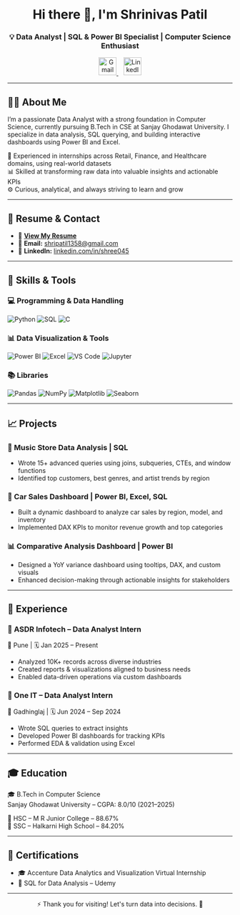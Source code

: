 <h1 align="center">Hi there 👋, I'm Shrinivas Patil</h1>
<h3 align="center">💡 Data Analyst | SQL & Power BI Specialist | Computer Science Enthusiast</h3>

<p align="center">
  <a href="mailto:shripatil1358@gmail.com" target="_blank">
    <img height="40" src="https://img.icons8.com/color/48/gmail-new.png" alt="Gmail"/>
  </a>
  &nbsp;&nbsp;
  <a href="https://www.linkedin.com/in/shree045" target="_blank">
    <img height="40" src="https://img.icons8.com/color/48/linkedin.png" alt="LinkedIn"/>
  </a>
</p>

---

## 👨‍💻 About Me

I’m a passionate Data Analyst with a strong foundation in Computer Science, currently pursuing B.Tech in CSE at Sanjay Ghodawat University. I specialize in data analysis, SQL querying, and building interactive dashboards using Power BI and Excel.

💼 Experienced in internships across Retail, Finance, and Healthcare domains, using real-world datasets  
📊 Skilled at transforming raw data into valuable insights and actionable KPIs  
⚙ Curious, analytical, and always striving to learn and grow

---

## 📄 Resume & Contact

- 📄 **[View My Resume](https://github.com/shrinivas045/portfolio/raw/main/Shri_Resume_New.pdf(16).pdf)**  
- 📧 **Email:** shripatil1358@gmail.com  
- 🔗 **LinkedIn:** [linkedin.com/in/shree045](https://www.linkedin.com/in/shree045)


---

## 🧰 Skills & Tools

### 💻 Programming & Data Handling  
![Python](https://img.shields.io/badge/Python-3670A0?style=for-the-badge&logo=python&logoColor=white)
![SQL](https://img.shields.io/badge/SQL-003B57?style=for-the-badge&logo=postgresql&logoColor=white)
![C](https://img.shields.io/badge/C-00599C?style=for-the-badge&logo=c&logoColor=white)

### 📊 Data Visualization & Tools  
![Power BI](https://img.shields.io/badge/PowerBI-F2C811?style=for-the-badge&logo=powerbi&logoColor=black)
![Excel](https://img.shields.io/badge/Excel-217346?style=for-the-badge&logo=microsoft-excel&logoColor=white)
![VS Code](https://img.shields.io/badge/VSCode-007ACC?style=for-the-badge&logo=visual-studio-code&logoColor=white)
![Jupyter](https://img.shields.io/badge/Jupyter-F37626?style=for-the-badge&logo=jupyter&logoColor=white)

### 📚 Libraries  

![Pandas](https://img.shields.io/badge/Pandas-150458?style=for-the-badge&logo=pandas&logoColor=white)
![NumPy](https://img.shields.io/badge/NumPy-013243?style=for-the-badge&logo=numpy&logoColor=white)
![Matplotlib](https://img.shields.io/badge/Matplotlib-006699?style=for-the-badge&logo=matplotlib&logoColor=white)
![Seaborn](https://img.shields.io/badge/Seaborn-3B8BBA?style=for-the-badge)

---

## 📈 Projects

### 🎵 Music Store Data Analysis | SQL  
- Wrote 15+ advanced queries using joins, subqueries, CTEs, and window functions 
- Identified top customers, best genres, and artist trends by region  

### 🚗 Car Sales Dashboard | Power BI, Excel, SQL  
- Built a dynamic dashboard to analyze car sales by region, model, and inventory 
- Implemented DAX KPIs to monitor revenue growth and top categories  

### 📊 Comparative Analysis Dashboard | Power BI  
- Designed a YoY variance dashboard using tooltips, DAX, and custom visuals  
- Enhanced decision-making through actionable insights for stakeholders  

---

## 💼 Experience

### 🏢 ASDR Infotech – Data Analyst Intern  
📍 Pune | 🗓 Jan 2025 – Present  
- Analyzed 10K+ records across diverse industries  
- Created reports & visualizations aligned to business needs  
- Enabled data-driven operations via custom dashboards

### 🏢 One IT – Data Analyst Intern  
📍 Gadhinglaj | 🗓 Jun 2024 – Sep 2024  
- Wrote SQL queries to extract insights  
- Developed Power BI dashboards for tracking KPIs  
- Performed EDA & validation using Excel  

---

## 🎓 Education

🎓 B.Tech in Computer Science  
Sanjay Ghodawat University – CGPA: 8.0/10 (2021–2025)  

🏫 HSC – M R Junior College – 88.67%  
🏫 SSC – Halkarni High School – 84.20%  

---

## 🏅 Certifications

- 🎓 Accenture Data Analytics and Visualization Virtual Internship  
- 🧠 SQL for Data Analysis – Udemy  

---

<p align="center">⚡ Thank you for visiting! Let's turn data into decisions. 🚀</p>
